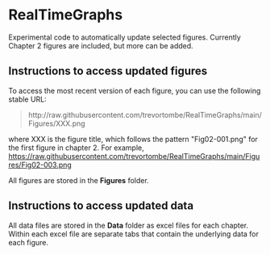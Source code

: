 # RealTimeGraphs
Experimental code to automatically update selected figures. Currently Chapter 2 figures are included, but more can be added.

## Instructions to access updated figures

To access the most recent version of each figure, you can use the following stable URL: 

> http<nolink>://raw.githubusercontent.com/trevortombe/RealTimeGraphs/main/Figures/XXX.png

where XXX is the figure title, which follows the pattern "Fig02-001.png" for the first figure in chapter 2. For example, https://raw.githubusercontent.com/trevortombe/RealTimeGraphs/main/Figures/Fig02-003.png

All figures are stored in the **Figures** folder.

## Instructions to access updated data

All data files are stored in the **Data** folder as excel files for each chapter. Within each excel file are separate tabs that contain the underlying data for each figure.
